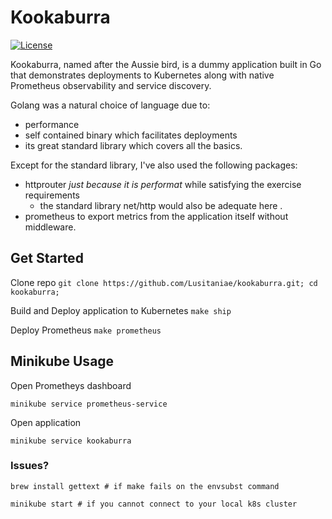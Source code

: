 # Kookaburra

[![License](https://img.shields.io/badge/license-MIT-blue.svg)](https://raw.githubusercontent.com/Lusitaniae/kookaburra/master/LICENSE)

Kookaburra, named after the Aussie bird, is a dummy application built in Go that demonstrates deployments to Kubernetes along with native Prometheus observability and service discovery.

Golang was a natural choice of language due to:

 - performance
 - self contained binary which facilitates deployments
 - its great standard library which covers all the basics.

Except for the standard library, I've also used the following packages:
- httprouter _just because it is performat_ while satisfying the exercise requirements
	- the standard library net/http would also be adequate here .
- prometheus to export metrics from the application itself without middleware.

## Get Started

Clone repo
`git clone https://github.com/Lusitaniae/kookaburra.git; cd kookaburra;`

Build and Deploy application to Kubernetes
`make ship`

Deploy Prometheus
`make prometheus`

## Minikube Usage

Open Prometheys dashboard

`minikube service prometheus-service`

Open application

`minikube service kookaburra`

### Issues?
`brew install gettext # if make fails on the envsubst command`

`minikube start # if you cannot connect to your local k8s cluster`
